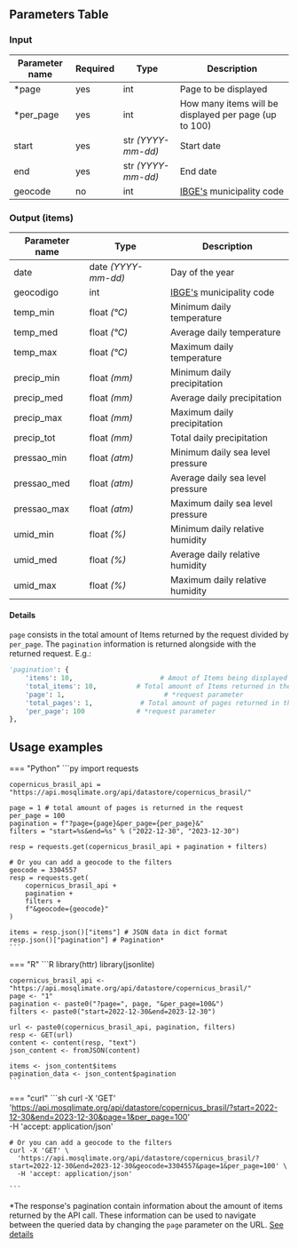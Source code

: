 
## Parameters Table 
### Input
| Parameter name | Required | Type | Description |
|--|--|--|--|
| *page | yes | int | Page to be displayed |
| *per_page | yes | int | How many items will be displayed per page (up to 100) |
| start | yes | str _(YYYY-mm-dd)_ | Start date |
| end | yes | str _(YYYY-mm-dd)_ | End date |
| geocode | no | int | [IBGE's](https://www.ibge.gov.br/explica/codigos-dos-municipios.php) municipality code |

### Output (items)
| Parameter name | Type | Description |
| -- | -- | -- |
| date | date _(YYYY-mm-dd)_ | Day of the year
| geocodigo | int | [IBGE's](https://www.ibge.gov.br/explica/codigos-dos-municipios.php) municipality code
| temp_min | float _(°C)_ | Minimum daily temperature
| temp_med | float _(°C)_ | Average daily temperature
| temp_max | float _(°C)_ | Maximum daily temperature
| precip_min | float _(mm)_ | Minimum daily precipitation
| precip_med | float _(mm)_ | Average daily precipitation
| precip_max | float _(mm)_ | Maximum daily precipitation
| precip_tot | float _(mm)_ | Total daily precipitation
| pressao_min | float _(atm)_ | Minimum daily sea level pressure
| pressao_med | float _(atm)_ | Average daily sea level pressure
| pressao_max | float _(atm)_ | Maximum daily sea level pressure
| umid_min | float _(%)_ | Minimum daily relative humidity 
| umid_med | float _(%)_ | Average daily relative humidity
| umid_max | float _(%)_ | Maximum daily relative humidity

#### Details
`page` consists in the total amount of Items returned by the request divided by `per_page`.  The `pagination` information is returned alongside with the returned request. E.g.:
```py
'pagination': {
	'items': 10,                      # Amout of Items being displayed 
	'total_items': 10,  		# Total amount of Items returned in the request
	'page': 1,			               # *request parameter
	'total_pages': 1,      		 # Total amount of pages returned in the request
	'per_page': 100		    	# *request parameter
},
```

## Usage examples

=== "Python"
    ```py
    import requests

    copernicus_brasil_api = "https://api.mosqlimate.org/api/datastore/copernicus_brasil/"

    page = 1 # total amount of pages is returned in the request
    per_page = 100
    pagination = f"?page={page}&per_page={per_page}&"
    filters = "start=%s&end=%s" % ("2022-12-30", "2023-12-30")

    resp = requests.get(copernicus_brasil_api + pagination + filters)

    # Or you can add a geocode to the filters
    geocode = 3304557
    resp = requests.get(
        copernicus_brasil_api + 
        pagination + 
        filters +
        f"&geocode={geocode}"
    )

    items = resp.json()["items"] # JSON data in dict format
    resp.json()["pagination"] # Pagination*
    ```

=== "R"
    ```R
    library(httr)
    library(jsonlite)

    copernicus_brasil_api <- "https://api.mosqlimate.org/api/datastore/copernicus_brasil/"
    page <- "1"
    pagination <- paste0("?page=", page, "&per_page=100&")
    filters <- paste0("start=2022-12-30&end=2023-12-30")

    url <- paste0(copernicus_brasil_api, pagination, filters)
    resp <- GET(url)
    content <- content(resp, "text")
    json_content <- fromJSON(content)

    items <- json_content$items
    pagination_data <- json_content$pagination
    ```

=== "curl"
    ```sh
    curl -X 'GET' \
      'https://api.mosqlimate.org/api/datastore/copernicus_brasil/?start=2022-12-30&end=2023-12-30&page=1&per_page=100' \
      -H 'accept: application/json'

    # Or you can add a geocode to the filters
    curl -X 'GET' \
      'https://api.mosqlimate.org/api/datastore/copernicus_brasil/?start=2022-12-30&end=2023-12-30&geocode=3304557&page=1&per_page=100' \
      -H 'accept: application/json'

    ```

*The response's pagination contain information about the amount of items returned
by the API call. These information can be used to navigate between the queried
data by changing the `page` parameter on the URL. [See details](#details)
